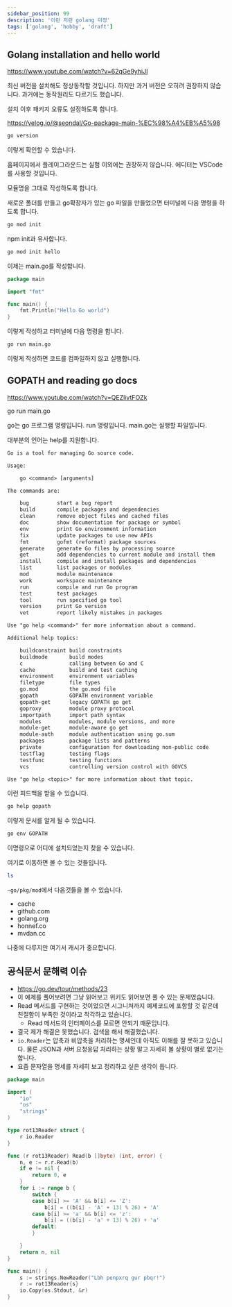 ```yaml
---
sidebar_position: 99
description: '이런 저런 golang 미정'
tags: ['golang', 'hobby', 'draft']
---
```

## Golang installation and hello world

https://www.youtube.com/watch?v=62qGe9yhiJI

최신 버전을 설치해도 정상동작할 것입니다. 하지만 과거 버전은 오히려 권장하지 않습니다. 과거에는 동작원리도 다르기도 했습니다.

설치 이후 패키지 오류도 설정하도록 합니다.

https://velog.io/@seondal/Go-package-main-%EC%98%A4%EB%A5%98

```sh
go version
```

이렇게 확인할 수 있습니다.

홈페이지에서 플레이그라운드는 실험 이외에는 권장하지 않습니다. 에디터는 VSCode를 사용할 것입니다.

모듈명을 그대로 작성하도록 합니다.

새로운 폴더를 만들고 go확장자가 있는 go 파일을 만들었으면 터미널에 다음 명령을 하도록 합니다.

```sh
go mod init
```

npm init과 유사합니다.

```sh
go mod init hello
```

이제는 main.go를 작성합니다.

```go
package main

import "fmt"

func main() {
	fmt.Println("Hello Go world")
}
```

이렇게 작성하고 터미널에 다음 명령을 합니다.

```sh
go run main.go
```

이렇게 작성하면 코드를 컴파일하지 않고 실행합니다.

## GOPATH and reading go docs

https://www.youtube.com/watch?v=QEZlivtFOZk

go run main.go

go는 go 프로그램 명령입니다. run 명령입니다. main.go는 실행할 파일입니다.

대부분의 언어는 help를 지원합니다.

```txt
Go is a tool for managing Go source code.

Usage:

	go <command> [arguments]

The commands are:

	bug         start a bug report
	build       compile packages and dependencies
	clean       remove object files and cached files
	doc         show documentation for package or symbol
	env         print Go environment information
	fix         update packages to use new APIs
	fmt         gofmt (reformat) package sources
	generate    generate Go files by processing source
	get         add dependencies to current module and install them
	install     compile and install packages and dependencies
	list        list packages or modules
	mod         module maintenance
	work        workspace maintenance
	run         compile and run Go program
	test        test packages
	tool        run specified go tool
	version     print Go version
	vet         report likely mistakes in packages

Use "go help <command>" for more information about a command.

Additional help topics:

	buildconstraint build constraints
	buildmode       build modes
	c               calling between Go and C
	cache           build and test caching
	environment     environment variables
	filetype        file types
	go.mod          the go.mod file
	gopath          GOPATH environment variable
	gopath-get      legacy GOPATH go get
	goproxy         module proxy protocol
	importpath      import path syntax
	modules         modules, module versions, and more
	module-get      module-aware go get
	module-auth     module authentication using go.sum
	packages        package lists and patterns
	private         configuration for downloading non-public code
	testflag        testing flags
	testfunc        testing functions
	vcs             controlling version control with GOVCS

Use "go help <topic>" for more information about that topic.
```

이런 피드백을 받을 수 있습니다.

```sh
go help gopath
```

이렇게 문서를 알게 될 수 있습니다.

```sh
go env GOPATH
```

이명령으로 어디에 설치되었는지 찾을 수 있습니다.

여기로 이동하면 볼 수 있는 것들입니다.

```sh
ls
```

`~go/pkg/mod`에서 다음것들을 볼 수 있습니다.

- cache
- github.com
- golang.org
- honnef.co
- mvdan.cc

나중에 다루지만 여기서 캐시가 중요합니다.

## 공식문서 문해력 이슈

- https://go.dev/tour/methods/23 
- 이 예제를 풀어보려면 그냥 읽어보고 위키도 읽어보면 풀 수 있는 문제였습니다.
- Read 메서드를 구현하는 것이었으면 시그니쳐까지 예제코드에 포함할 것 같은데 친절함이 부족한 것이라고 착각하고 있습니다.
  - Read 메서드의 인터페이스를 모르면 안되기 때문입니다.
- 결국 제가 해결은 못했습니다. 검색을 해서 해결했습니다.
- `io.Reader`는 압축과 비압축을 처리하는 명세인데 아직도 이해를 잘 못하고 있습니다. 물론 JSON과 서버 요청응답 처리하는 상황 말고 자세히 볼 상황이 별로 없기는 합니다.
- 요즘 문자열을 명세를 자세히 보고 정리하고 싶은 생각이 듭니다.

```go 
package main

import (
	"io"
	"os"
	"strings"
)

type rot13Reader struct {
	r io.Reader
}

func (r rot13Reader) Read(b []byte) (int, error) {
	n, e := r.r.Read(b)
	if e != nil {
		return 0, e
	}
	for i := range b {
		switch {
		case b[i] >= 'A' && b[i] <= 'Z':
			b[i] = ((b[i] - 'A' + 13) % 26) + 'A'
		case b[i] >= 'a' && b[i] <= 'z':
			b[i] = ((b[i] - 'a' + 13) % 26) + 'a'
		default:
		}

	}
	return n, nil
}

func main() {
	s := strings.NewReader("Lbh penpxrq gur pbqr!")
	r := rot13Reader{s}
	io.Copy(os.Stdout, &r)
}
```
